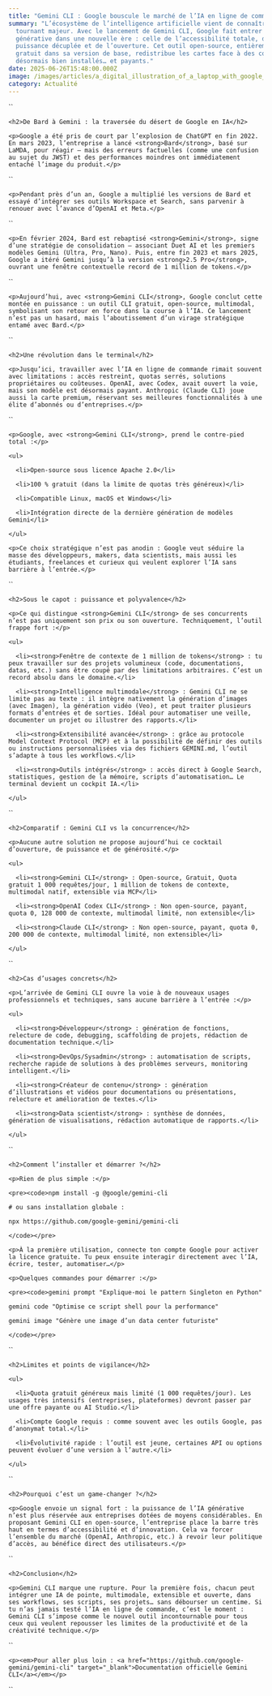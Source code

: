 ```yaml
---
title: "Gemini CLI : Google bouscule le marché de l’IA en ligne de commande"
summary: "L’écosystème de l’intelligence artificielle vient de connaître un
  tournant majeur. Avec le lancement de Gemini CLI, Google fait entrer l’IA
  générative dans une nouvelle ère : celle de l’accessibilité totale, de la
  puissance décuplée et de l’ouverture. Cet outil open-source, entièrement
  gratuit dans sa version de base, redistribue les cartes face à des concurrents
  désormais bien installés… et payants."
date: 2025-06-26T15:48:00.000Z
image: /images/articles/a_digital_illustration_of_a_laptop_with_google_gem.webp
category: Actualité
---
```

``

`<h2>De Bard à Gemini : la traversée du désert de Google en IA</h2>`

`<p>Google a été pris de court par l’explosion de ChatGPT en fin 2022. En mars 2023, l’entreprise a lancé <strong>Bard</strong>, basé sur LaMDA, pour réagir – mais des erreurs factuelles (comme une confusion au sujet du JWST) et des performances moindres ont immédiatement entaché l’image du produit.</p>`

``

`<p>Pendant près d’un an, Google a multiplié les versions de Bard et essayé d’intégrer ses outils Workspace et Search, sans parvenir à renouer avec l’avance d’OpenAI et Meta.</p>`

``

`<p>En février 2024, Bard est rebaptisé <strong>Gemini</strong>, signe d’une stratégie de consolidation – associant Duet AI et les premiers modèles Gemini (Ultra, Pro, Nano). Puis, entre fin 2023 et mars 2025, Google a itéré Gemini jusqu’à la version <strong>2.5 Pro</strong>, ouvrant une fenêtre contextuelle record de 1 million de tokens.</p>`

``

`<p>Aujourd’hui, avec <strong>Gemini CLI</strong>, Google conclut cette montée en puissance : un outil CLI gratuit, open-source, multimodal, symbolisant son retour en force dans la course à l’IA. Ce lancement n’est pas un hasard, mais l’aboutissement d’un virage stratégique entamé avec Bard.</p>`

``

`<h2>Une révolution dans le terminal</h2>`

`<p>Jusqu’ici, travailler avec l’IA en ligne de commande rimait souvent avec limitations : accès restreint, quotas serrés, solutions propriétaires ou coûteuses. OpenAI, avec Codex, avait ouvert la voie, mais son modèle est désormais payant. Anthropic (Claude CLI) joue aussi la carte premium, réservant ses meilleures fonctionnalités à une élite d’abonnés ou d’entreprises.</p>`

``

`<p>Google, avec <strong>Gemini CLI</strong>, prend le contre-pied total :</p>`

`<ul>`

`  <li>Open-source sous licence Apache 2.0</li>`

`  <li>100 % gratuit (dans la limite de quotas très généreux)</li>`

`  <li>Compatible Linux, macOS et Windows</li>`

`  <li>Intégration directe de la dernière génération de modèles Gemini</li>`

`</ul>`

`<p>Ce choix stratégique n’est pas anodin : Google veut séduire la masse des développeurs, makers, data scientists, mais aussi les étudiants, freelances et curieux qui veulent explorer l’IA sans barrière à l’entrée.</p>`

``

`<h2>Sous le capot : puissance et polyvalence</h2>`

`<p>Ce qui distingue <strong>Gemini CLI</strong> de ses concurrents n’est pas uniquement son prix ou son ouverture. Techniquement, l’outil frappe fort :</p>`

`<ul>`

`  <li><strong>Fenêtre de contexte de 1 million de tokens</strong> : tu peux travailler sur des projets volumineux (code, documentations, datas, etc.) sans être coupé par des limitations arbitraires. C’est un record absolu dans le domaine.</li>`

`  <li><strong>Intelligence multimodale</strong> : Gemini CLI ne se limite pas au texte : il intègre nativement la génération d’images (avec Imagen), la génération vidéo (Veo), et peut traiter plusieurs formats d’entrées et de sorties. Idéal pour automatiser une veille, documenter un projet ou illustrer des rapports.</li>`

`  <li><strong>Extensibilité avancée</strong> : grâce au protocole Model Context Protocol (MCP) et à la possibilité de définir des outils ou instructions personnalisées via des fichiers GEMINI.md, l’outil s’adapte à tous les workflows.</li>`

`  <li><strong>Outils intégrés</strong> : accès direct à Google Search, statistiques, gestion de la mémoire, scripts d’automatisation… Le terminal devient un cockpit IA.</li>`

`</ul>`

``

`<h2>Comparatif : Gemini CLI vs la concurrence</h2>`

`<p>Aucune autre solution ne propose aujourd’hui ce cocktail d’ouverture, de puissance et de générosité.</p>`

`<ul>`

`  <li><strong>Gemini CLI</strong> : Open-source, Gratuit, Quota gratuit 1 000 requêtes/jour, 1 million de tokens de contexte, multimodal natif, extensible via MCP</li>`

`  <li><strong>OpenAI Codex CLI</strong> : Non open-source, payant, quota 0, 128 000 de contexte, multimodal limité, non extensible</li>`

`  <li><strong>Claude CLI</strong> : Non open-source, payant, quota 0, 200 000 de contexte, multimodal limité, non extensible</li>`

`</ul>`

``

`<h2>Cas d’usages concrets</h2>`

`<p>L’arrivée de Gemini CLI ouvre la voie à de nouveaux usages professionnels et techniques, sans aucune barrière à l’entrée :</p>`

`<ul>`

`  <li><strong>Développeur</strong> : génération de fonctions, relecture de code, debugging, scaffolding de projets, rédaction de documentation technique.</li>`

`  <li><strong>DevOps/Sysadmin</strong> : automatisation de scripts, recherche rapide de solutions à des problèmes serveurs, monitoring intelligent.</li>`

`  <li><strong>Créateur de contenu</strong> : génération d’illustrations et vidéos pour documentations ou présentations, relecture et amélioration de textes.</li>`

`  <li><strong>Data scientist</strong> : synthèse de données, génération de visualisations, rédaction automatique de rapports.</li>`

`</ul>`

``

`<h2>Comment l’installer et démarrer ?</h2>`

`<p>Rien de plus simple :</p>`

`<pre><code>npm install -g @google/gemini-cli`

`# ou sans installation globale :`

`npx https://github.com/google-gemini/gemini-cli`

`</code></pre>`

`<p>À la première utilisation, connecte ton compte Google pour activer la licence gratuite. Tu peux ensuite interagir directement avec l’IA, écrire, tester, automatiser…</p>`

`<p>Quelques commandes pour démarrer :</p>`

`<pre><code>gemini prompt "Explique-moi le pattern Singleton en Python"`

`gemini code "Optimise ce script shell pour la performance"`

`gemini image "Génère une image d’un data center futuriste"`

`</code></pre>`

``

`<h2>Limites et points de vigilance</h2>`

`<ul>`

`  <li>Quota gratuit généreux mais limité (1 000 requêtes/jour). Les usages très intensifs (entreprises, plateformes) devront passer par une offre payante ou AI Studio.</li>`

`  <li>Compte Google requis : comme souvent avec les outils Google, pas d’anonymat total.</li>`

`  <li>Évolutivité rapide : l’outil est jeune, certaines API ou options peuvent évoluer d’une version à l’autre.</li>`

`</ul>`

``

`<h2>Pourquoi c’est un game-changer ?</h2>`

`<p>Google envoie un signal fort : la puissance de l’IA générative n’est plus réservée aux entreprises dotées de moyens considérables. En proposant Gemini CLI en open-source, l’entreprise place la barre très haut en termes d’accessibilité et d’innovation. Cela va forcer l’ensemble du marché (OpenAI, Anthropic, etc.) à revoir leur politique d’accès, au bénéfice direct des utilisateurs.</p>`

``

`<h2>Conclusion</h2>`

`<p>Gemini CLI marque une rupture. Pour la première fois, chacun peut intégrer une IA de pointe, multimodale, extensible et ouverte, dans ses workflows, ses scripts, ses projets… sans débourser un centime. Si tu n’as jamais testé l’IA en ligne de commande, c’est le moment : Gemini CLI s’impose comme le nouvel outil incontournable pour tous ceux qui veulent repousser les limites de la productivité et de la créativité technique.</p>`

``

`<p><em>Pour aller plus loin : <a href="https://github.com/google-gemini/gemini-cli" target="_blank">Documentation officielle Gemini CLI</a></em></p>`

``

